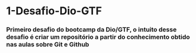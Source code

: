 # 1-Desafio-Dio-GTF
### Primeiro desafio do bootcamp da Dio/GTF, o intuito desse desafio é criar um repositório a partir do conhecimento obtido nas aulas sobre Git e Github
